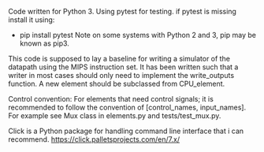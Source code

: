 Code written for Python 3.
Using pytest for testing.
if pytest is missing install it using:
* pip install pytest
Note on some systems with Python 2 and 3, pip may be known as pip3.

This code is supposed to lay a baseline for writing a simulator of
the datapath using the MIPS instruction set. It has been written such
that a writer in most cases should only need to implement the
write_outputs function. A new element should be subclassed from
CPU_element.

Control convention:
For elements that need control signals; it is recommended
to follow the convention of [control_names, input_names].
For example see Mux class in elements.py and tests/test_mux.py.

Click is a Python package for handling command line interface
that i can recommend. https://click.palletsprojects.com/en/7.x/
